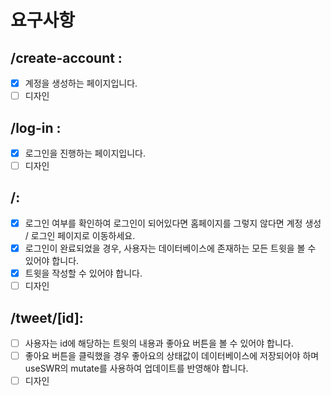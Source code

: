 # 요구사항

## /create-account :

- [x] 계정을 생성하는 페이지입니다.
- [ ] 디자인

## /log-in :

- [x] 로그인을 진행하는 페이지입니다.
- [ ] 디자인

## /:

- [x] 로그인 여부를 확인하여 로그인이 되어있다면 홈페이지를 그렇지 않다면 계정 생성 / 로그인 페이지로 이동하세요.
- [x] 로그인이 완료되었을 경우, 사용자는 데이터베이스에 존재하는 모든 트윗을 볼 수 있어야 합니다.
- [x] 트윗을 작성할 수 있어야 합니다.
- [ ] 디자인

## /tweet/[id]:

- [ ] 사용자는 id에 해당하는 트윗의 내용과 좋아요 버튼을 볼 수 있어야 합니다.
- [ ] 좋아요 버튼을 클릭했을 경우 좋아요의 상태값이 데이터베이스에 저장되어야 하며 useSWR의 mutate를 사용하여 업데이트를 반영해야 합니다.
- [ ] 디자인
